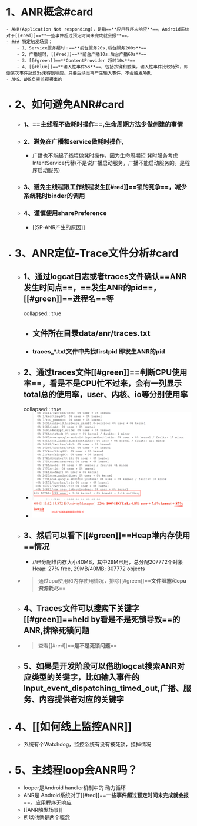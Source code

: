 # 1、ANR概念#card
	- ANR(Application Not responding)，是指==**应用程序未响应**==，Android系统对于[[#red]]==**一些事件超过预定时间未完成就会报**==。
	- ### 特定触发场景：
		- 1、Service服务超时：==**前台服务20s,后台服务200s**==
		- 2、广播超时，[[#red]]==**前台广播10s.后台广播60s**==
		- 3、[[#green]]==**ContentProvider 超时10s**==
		- 4、[[#blue]]==**输入性事件5s**==，包括按键和触摸。输入性事件比较特殊，即便某次事件超过5s未得到响应。只要后续没再产生输入事件，不会触发ANR.
	- AMS、WMS负责监视报出的
- # 2、如何避免ANR#card
	- ### 1、==主线程不做耗时操作==,生命周期方法少做创建的事情
	- ### 2、避免在广播和service做耗时操作,
		- 广播也不能起子线程做耗时操作，因为生命周期短 耗时服务考虑IntentService代替(不是说广播启动服务，广播不能启动服务的。是程序启动服务)
	- ### 3、避免主线程跟工作线程发生[[#red]]==**锁的竞争**==，减少系统耗时binder的调用
	- ### 4、谨慎使用sharePreference
		- [[SP-ANR产生的原因]]
- # 3、ANR定位-Trace文件分析#card
	- ## 1、通过logcat日志或者traces文件确认==**ANR发生时间点**==，==**发生ANR的pid**==，[[#green]]==**进程名**==等
	  collapsed:: true
		- ## 文件所在目录data/anr/traces.txt
		- ### traces_*.txt文件中先找firstpid 即发生ANR的pid
	- ## 2、通过traces文件[[#green]]==**判断CPU使用率**==，看是不是CPU忙不过来，会有一列显示 total总的使用率，user、内核、io等分别使用率
	  collapsed:: true
		- ![image.png](../assets/image_1692885548161_0.png)
		- ![image.png](../assets/image_1692886469453_0.png)
	- ## 3、然后可以看下[[#green]]==**Heap堆内存使用**==情况
		- //已分配堆内存大小40MB，其中29M已用，总分配207772个对象
		  Heap: 27% free, 29MB/40MB; 307772 objects
	- >通过cpu使用和内存使用情况，排除[[#green]]==**文件阻塞和cpu资源耗尽**==
	- ## 4、Traces文件可以搜索下关键字[[#green]]==**held by看是不是死锁导致**==的ANR,排除死锁问题
	- > 查看[[#red]]==**是不是死锁问题**==
	- ## 5、如果是开发阶段可以借助logcat搜索ANR对应类型的关键字，比如输入事件的Input_event_dispatching_timed_out,广播、服务、内容提供者对应的关键字
- # 4、[[如何线上监控ANR]]
	- 系统有个Watchdog，监控系统有没有被死锁，挂掉情况
- # 5、主线程loop会ANR吗？
	- looper是Android handler机制中的 动力循环
	- ANR是 Android系统对于[[#red]]==**一些事件超过预定时间未完成就会报**==。应用程序无响应
	- [[ANR触发场景]]
	- 所以他俩是两个概念